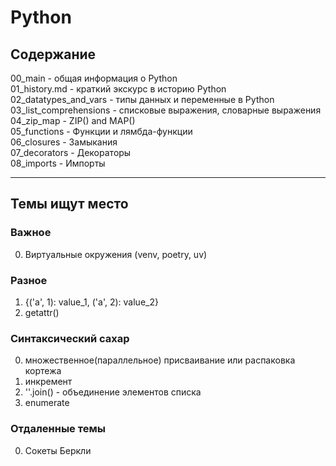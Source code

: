 # Python  
  
## Содержание    
    
00_main                  - общая информация о Python    
01_history.md            - краткий экскурс в историю Python   
02_datatypes_and_vars    - типы данных и переменные в Python      
03_list_comprehensions   - списковые выражения, словарные выражения     
04_zip_map               - ZIP() and MAP()    
05_functions             - Функции и лямбда-функции    
06_closures              - Замыкания  
07_decorators            - Декораторы    
08_imports               - Импорты    
  
----

## Темы ищут место

### Важное  
0. Виртуальные окружения (venv, poetry, uv)  


### Разное  
1. {('a', 1): value_1, ('a', 2): value_2}  
3. getattr()  


### Синтаксический сахар  
0. множественное(параллельное) присваивание или распаковка кортежа  
1. инкремент  
2. ''.join() - объединение элементов списка  
3. enumerate  


### Отдаленные темы  
0. Сокеты Беркли  
